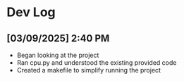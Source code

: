 # Dev Log

## [03/09/2025] 2:40 PM

- Began looking at the project
- Ran cpu.py and understood the existing provided code
- Created a makefile to simplify running the project
